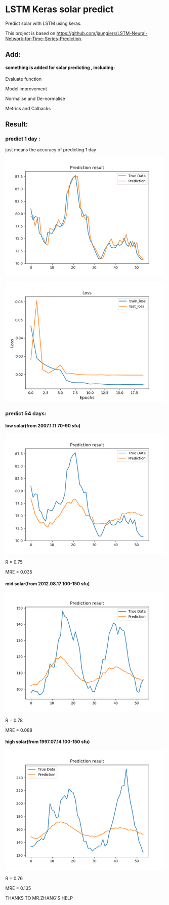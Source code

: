 # LSTM Keras solar predict

Predict solar with LSTM using keras. 

This project is based on https://github.com/jaungiers/LSTM-Neural-Network-for-Time-Series-Prediction. 

## **Add:**

#### something is added for solar predicting , including:

Evaluate function

Model improvement

Normalise and De-normalise

Metrics and Calbacks



## Result:

### predict 1 day :

just means the accuracy of predicting 1 day

![](https://github.com/istaying233/LSTM-keras-solar-predict/blob/master/eve/F10.7/fig_predict.png)

![](https://github.com/istaying233/LSTM-keras-solar-predict/blob/master/eve/F10.7/fig_loss.png)

### predict 54 days:

#### low solar(from 2007.1.11 70-90 sfu)

![](https://github.com/istaying233/LSTM-keras-solar-predict/blob/master/eve/low/l_2/fig_predict.png)

R = 0.75

MRE = 0.035

#### mid solar(from 2012.08.17 100-150 sfu)

![](https://github.com/istaying233/LSTM-keras-solar-predict/blob/master/eve/mid/fig_predict.png)

R = 0.78

MRE = 0.088

#### high solar(from 1997.07.14 100-150 sfu)

![](https://github.com/istaying233/LSTM-keras-solar-predict/blob/master/eve/high/fig_predict.png)

R = 0.76

MRE = 0.135

THANKS TO MR.ZHANG'S HELP





